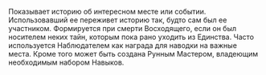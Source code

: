 Показывает историю об интересном месте или событии. Использовавший ее переживет историю так, будто сам был ее участником. Формируется при смерти Восходящего, если он был носителем неких тайн, которым пока рано уходить из Единства. Часто используется Наблюдателем как награда для наводки на важные места. Кроме того может быть создана Рунным Мастером, владеющим необходимым набором Навыков.